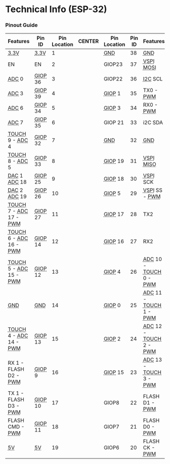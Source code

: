 # Technical Info (ESP-32)

### Pinout Guide
<div class="md-typeset__scrollwrap">
    <div class="md-typeset__table">
        <table>
            <thead>
                <tr>
                    <th>Features</th>
                    <th>Pin ID</th>
                    <th>Pin Location</th>
                    <th>CENTER</th>
                    <th>Pin Location</th>
                    <th>Pin ID</th>
                    <th>Features</th>
                </tr>
            </thead>
            <tbody>
                <tr>
                    <td><abbr title="Provides 3.3 volts of power to anything connected.">3.3V</abbr></td>
                    <td class="power3-pin"><abbr title="Provides 3.3 volts of power to anything connected.">3.3V</abbr></td>
                    <td>1</td>
                    <td></td>
                    <td class="ground-pin"><abbr title="Ground">GND</abbr></td>
                    <td>38</td>
                    <td><abbr title="Ground">GND</abbr></td>
                </tr>
                <tr>
                    <td>EN</td>
                    <td>EN</td>
                    <td>2</td>
                    <td></td>
                    <td class="digital-pin">GIOP23</td>
                    <td>37</td>
                    <td><abbr title="VSPI pins are used for connections with other microcontrollers.">VSPI</abbr> <abbr
                            title="Master Out, Slave In, used for listening to other microcontrollers.">MOSI</abbr></td>
                </tr>
                <tr>
                    <td><abbr title="Analog to Digital Converter">ADC</abbr> 0</td>
                    <td><abbr title="General Input Output Pin. Suitable for most uses.">GIOP</abbr> 36</td>
                    <td>3</td>
                    <td></td>
                    <td class="digital-pin">GIOP22</td>
                    <td>36</td>
                    <td><abbr
                            title="Inter Integrated Circuit, used for communicating with more than one microcontroller.">I2C</abbr>
                        SCL</td>
                </tr>
                <tr>
                    <td><abbr title="Analog to Digital Converter">ADC</abbr> 3</td>
                    <td><abbr title="General Input Output Pin. Suitable for most uses.">GIOP</abbr> 39</td>
                    <td>4</td>
                    <td></td>
                    <td><abbr title="General Input Output Pin. Suitable for most uses.">GIOP</abbr> 1</td>
                    <td>35</td>
                    <td>TX0 - <abbr
                            title="This pin features pulse width modulation, suitable for use with a servo.">PWM</abbr>
                    </td>
                </tr>
                <tr>
                    <td><abbr title="Analog to Digital Converter">ADC</abbr> 6</td>
                    <td><abbr title="General Input Output Pin. Suitable for most uses.">GIOP</abbr> 34</td>
                    <td>5</td>
                    <td></td>
                    <td><abbr title="General Input Output Pin. Suitable for most uses.">GIOP</abbr> 3</td>
                    <td>34</td>
                    <td>RX0 - <abbr
                            title="This pin features pulse width modulation, suitable for use with a servo.">PWM</abbr>
                    </td>
                </tr>
                <tr>
                    <td><abbr title="Analog to Digital Converter">ADC</abbr> 7</td>
                    <td><abbr title="General Input Output Pin. Suitable for most uses.">GIOP</abbr> 35</td>
                    <td>6</td>
                    <td></td>
                    <td class="digital-pin">GIOP 21</td>
                    <td>33</td>
                    <td>i2C SDA</td>
                </tr>
                <tr>
                    <td><abbr title="A pin you can touch to turn into electrical signal.">TOUCH</abbr> 9 - <abbr
                            title="Analog to Digital Converter">ADC</abbr> 4</td>
                    <td class="digital-pin"><abbr title="General Input Output Pin. Suitable for most uses.">GIOP</abbr> 32</td>
                    <td>7</td>
                    <td></td>
                    <td class="ground-pin"><abbr title="Ground">GND</abbr></td>
                    <td>32</td>
                    <td><abbr title="Ground">GND</abbr></td>
                </tr>
                <tr>
                    <td><abbr title="A pin you can touch to turn into electrical signal.">TOUCH</abbr> 8 - <abbr
                            title="Analog to Digital Converter">ADC</abbr> 5</td>
                    <td class="digital-pin"  ><abbr title="General Input Output Pin. Suitable for most uses.">GIOP</abbr> 33</td>
                    <td>8</td>
                    <td></td>
                    <td class="digital-pin"><abbr title="General Input Output Pin. Suitable for most uses.">GIOP</abbr> 19</td>
                    <td>31</td>
                    <td><abbr title="VSPI pins are used for connections with other microcontrollers.">VSPI</abbr> <abbr
                            title="Master In, Slave Out, used for communicating to other microcontrollers.">MISO</abbr>
                    </td>
                </tr>
                <tr>
                    <td><abbr title="Digital to Analog Converter">DAC</abbr> 1 <abbr
                            title="Analog to Digital Converter">ADC</abbr> 18</td>
                    <td class="digital-pin"><abbr title="General Input Output Pin. Suitable for most uses.">GIOP</abbr> 25</td>
                    <td>9</td>
                    <td></td>
                    <td class="digital-pin"><abbr title="General Input Output Pin. Suitable for most uses.">GIOP</abbr> 18</td>
                    <td>30</td>
                    <td><abbr title="VSPI pins are used for connections with other microcontrollers.">VSPI</abbr> SCK
                    </td>
                </tr>
                <tr>
                    <td><abbr title="Digital to Analog Converter">DAC</abbr> 2 <abbr
                            title="Analog to Digital Converter">ADC</abbr> 19</td>
                    <td class="digital-pin"><abbr title="General Input Output Pin. Suitable for most uses.">GIOP</abbr> 26</td>
                    <td>10</td>
                    <td></td>
                    <td class="digital-pin"><abbr title="General Input Output Pin. Suitable for most uses.">GIOP</abbr> 5</td>
                    <td>29</td>
                    <td><abbr title="VSPI pins are used for connections with other microcontrollers.">VSPI</abbr> SS -
                        <abbr
                            title="This pin features pulse width modulation, suitable for use with a servo.">PWM</abbr>
                    </td>
                </tr>
                <tr>
                    <td>
                        <abbr title="A pin you can touch to turn into electrical signal.">TOUCH</abbr> 7 - <abbr
                            title="Analog to Digital Converter">ADC</abbr> 17 - <abbr
                            title="This pin features pulse width modulation, suitable for use with a servo.">PWM</abbr>
                    </td>                    <td class="digital-pin"><abbr title="General Input Output Pin. Suitable for most uses.">GIOP</abbr> 27</td>
                    <td>11</td>
                    <td></td>
                    <td class="digital-pin"><abbr title="General Input Output Pin. Suitable for most uses.">GIOP</abbr> 17</td>
                    <td>28</td>
                    <td>TX2</td>
                </tr>
                <tr>
                    <td><abbr title="A pin you can touch to turn into electrical signal.">TOUCH</abbr> 6 - <abbr
                            title="Analog to Digital Converter">ADC</abbr> 16 - <abbr
                            title="This pin features pulse width modulation, suitable for use with a servo.">PWM</abbr>
                    </td>
                    <td class="digital-pin"><abbr title="General Input Output Pin. Suitable for most uses.">GIOP</abbr> 14</td>
                    <td>12</td>
                    <td></td>
                    <td class="digital-pin"><abbr title="General Input Output Pin. Suitable for most uses.">GIOP</abbr> 16</td>
                    <td>27</td>
                    <td>RX2</td>
                </tr>
                <tr>
                    <td>
                        <abbr title="A pin you can touch to turn into electrical signal.">TOUCH</abbr> 5 - 
                        <abbr title="Analog to Digital Converter">ADC</abbr> 15 - 
                        <abbr title="This pin features pulse width modulation, suitable for use with a servo.">PWM</abbr>
                    </td>
                    <td class="digital-pin"><abbr title="General Input Output Pin. Suitable for most uses.">GIOP</abbr> 12</td>
                    <td>13</td>
                    <td></td>
                    <td class="digital-pin"><abbr title="General Input Output Pin. Suitable for most uses.">GIOP</abbr> 4</td>
                    <td>26</td>
                    <td><abbr title="Analog to Digital Converter">ADC</abbr> 10 - <abbr
                            title="A pin you can touch to turn into electrical signal.">TOUCH</abbr> 0 - <abbr
                            title="This pin features pulse width modulation, suitable for use with a servo.">PWM</abbr>
                    </td>
                </tr>
                <tr>
                    <td><abbr title="Ground">GND</abbr></td>
                    <td class="ground-pin"><abbr title="Ground">GND</abbr></td>
                    <td>14</td>
                    <td></td>
                    <td class="digital-pin"><abbr title="General Input Output Pin. Suitable for most uses.">GIOP</abbr> 0</td>
                    <td>25</td>
                    <td><abbr title="Analog to Digital Converter">ADC</abbr> 11 - <abbr
                            title="A pin you can touch to turn into electrical signal.">TOUCH</abbr> 1 - <abbr
                            title="This pin features pulse width modulation, suitable for use with a servo.">PWM</abbr>
                    </td>
                </tr>
                <tr>
                    <td><abbr title="A pin you can touch to turn into electrical signal.">TOUCH</abbr> 4 - <abbr
                            title="Analog to Digital Converter">ADC</abbr> 14 - <abbr
                            title="This pin features pulse width modulation, suitable for use with a servo.">PWM</abbr>
                    </td>
                    <td class="digital-pin"><abbr title="General Input Output Pin. Suitable for most uses.">GIOP</abbr> 13</td>
                    <td>15</td>
                    <td></td>
                    <td class="digital-pin"><abbr title="General Input Output Pin. Suitable for most uses.">GIOP</abbr> 2</td>
                    <td>24</td>
                    <td><abbr title="Analog to Digital Converter">ADC</abbr> 12 - <abbr
                            title="A pin you can touch to turn into electrical signal.">TOUCH</abbr> 2 - <abbr
                            title="This pin features pulse width modulation, suitable for use with a servo.">PWM</abbr>
                    </td>
                </tr>
                <tr>
                    <td>RX 1 - FLASH D2 - <abbr
                            title="This pin features pulse width modulation, suitable for use with a servo.">PWM</abbr>
                    </td>
                    <td class="orange-pin"><abbr title="General Input Output Pin. Suitable for most uses.">GIOP</abbr> 9</td>
                    <td>16</td>
                    <td></td>
                    <td class="digital-pin"><abbr title="General Input Output Pin. Suitable for most uses.">GIOP</abbr> 15</td>
                    <td>23</td>
                    <td><abbr title="Analog to Digital Converter">ADC</abbr> 13 - <abbr
                            title="A pin you can touch to turn into electrical signal.">TOUCH</abbr> 3 - <abbr
                            title="This pin features pulse width modulation, suitable for use with a servo.">PWM</abbr>
                    </td>
                </tr>
                <tr>
                    <td>TX 1 - FLASH D3 - <abbr
                            title="This pin features pulse width modulation, suitable for use with a servo.">PWM</abbr>
                    </td>
                    <td class="orange-pin"><abbr title="General Input Output Pin. Suitable for most uses.">GIOP</abbr> 10</td>
                    <td>17</td>
                    <td></td>
                    <td class="orange-pin">GIOP8</td>
                    <td>22</td>
                    <td>FLASH D1 - <abbr
                            title="This pin features pulse width modulation, suitable for use with a servo.">PWM</abbr>
                    </td>
                </tr>
                <tr>
                    <td>FLASH CMD - <abbr
                            title="This pin features pulse width modulation, suitable for use with a servo.">PWM</abbr>
                    </td>
                    <td class="orange-pin"><abbr title="General Input Output Pin. Suitable for most uses.">GIOP</abbr> 11</td>
                    <td>18</td>
                    <td></td>
                    <td class="orange-pin">GIOP7</td>
                    <td>21</td>
                    <td>FLASH D0 - <abbr
                            title="This pin features pulse width modulation, suitable for use with a servo.">PWM</abbr>
                    </td>
                </tr>
                <tr>
                    <td><abbr title="Provides 5 volts of power to anything connected.">5V</abbr></td>
                    <td class="power5-pin"><abbr title="Provides 5 volts of power to anything connected.">5V</abbr></td>
                    <td>19</td>
                    <td></td>
                    <td class="orange-pin">GIOP6</td>
                    <td>20</td>
                    <td>FLASH CK - <abbr
                            title="This pin features pulse width modulation, suitable for use with a servo.">PWM</abbr>
                    </td>
                </tr>
            </tbody>
        </table>
    </div>
</div>